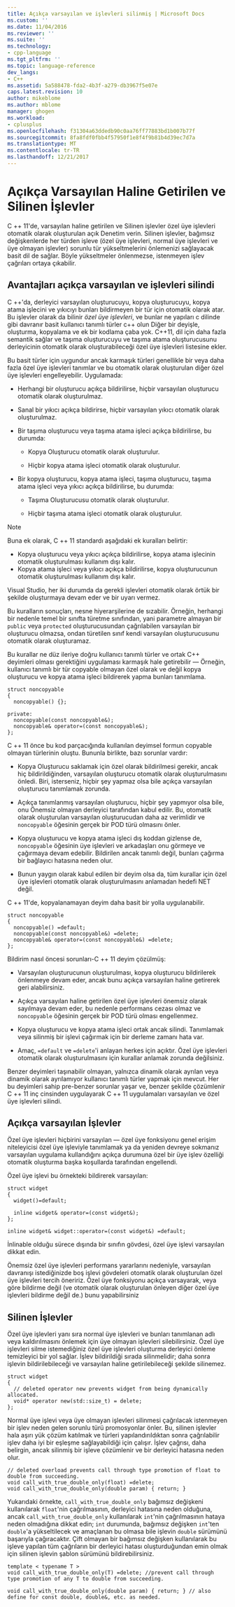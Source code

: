 ```yaml
---
title: Açıkça varsayılan ve işlevleri silinmiş | Microsoft Docs
ms.custom: ''
ms.date: 11/04/2016
ms.reviewer: ''
ms.suite: ''
ms.technology:
- cpp-language
ms.tgt_pltfrm: ''
ms.topic: language-reference
dev_langs:
- C++
ms.assetid: 5a588478-fda2-4b3f-a279-db3967f5e07e
caps.latest.revision: 10
author: mikeblome
ms.author: mblome
manager: ghogen
ms.workload:
- cplusplus
ms.openlocfilehash: f31304a63ddedb90c0aa76ff77883bd1b007b77f
ms.sourcegitcommit: 8fa8fdf0fbb4f57950f1e8f4f9b81b4d39ec7d7a
ms.translationtype: MT
ms.contentlocale: tr-TR
ms.lasthandoff: 12/21/2017
---
```

# <a name="explicitly-defaulted-and-deleted-functions"></a>Açıkça Varsayılan Haline Getirilen ve Silinen İşlevler
C ++ 11'de, varsayılan haline getirilen ve Silinen işlevler özel üye işlevleri otomatik olarak oluşturulan açık Denetim verin. Silinen işlevler, bağımsız değişkenlerde her türden işleve (özel üye işlevleri, normal üye işlevleri ve üye olmayan işlevler) sorunlu tür yükseltmelerini önlemenizi sağlayacak basit dil de sağlar. Böyle yükseltmeler önlenmezse, istenmeyen işlev çağrıları ortaya çıkabilir.  
  
## <a name="benefits-of-explicitly-defaulted-and-deleted-functions"></a>Avantajları açıkça varsayılan ve işlevleri silindi  
 C ++'da, derleyici varsayılan oluşturucuyu, kopya oluşturucuyu, kopya atama işlecini ve yıkıcıyı bunları bildirmeyen bir tür için otomatik olarak atar. Bu işlevler olarak da bilinir *özel üye işlevleri*, ve bunlar ne yapıları c dilinde gibi davranır basit kullanıcı tanımlı türler c++ olun Diğer bir deyişle, oluşturma, kopyalama ve ek bir kodlama çaba yok. C++11, dil için daha fazla semantik sağlar ve taşıma oluşturucuyu ve taşıma atama oluşturucusunu derleyicinin otomatik olarak oluşturabileceği özel üye işlevleri listesine ekler.  
  
 Bu basit türler için uygundur ancak karmaşık türleri genellikle bir veya daha fazla özel üye işlevleri tanımlar ve bu otomatik olarak oluşturulan diğer özel üye işlevleri engelleyebilir. Uygulamada:  
  
-   Herhangi bir oluşturucu açıkça bildirilirse, hiçbir varsayılan oluşturucu otomatik olarak oluşturulmaz.  
  
-   Sanal bir yıkıcı açıkça bildirirse, hiçbir varsayılan yıkıcı otomatik olarak oluşturulmaz.  
  
-   Bir taşıma oluşturucu veya taşıma atama işleci açıkça bildirilirse, bu durumda:  
  
    -   Kopya Oluşturucu otomatik olarak oluşturulur.  
  
    -   Hiçbir kopya atama işleci otomatik olarak oluşturulur.  
  
-   Bir kopya oluşturucu, kopya atama işleci, taşıma oluşturucu, taşıma atama işleci veya yıkıcı açıkça bildirilirse, bu durumda:  
  
    -   Taşıma Oluşturucusu otomatik olarak oluşturulur.  
  
    -   Hiçbir taşıma atama işleci otomatik olarak oluşturulur.  
  
> [!NOTE]
>  Buna ek olarak, C ++ 11 standardı aşağıdaki ek kuralları belirtir:  
>   
>  -   Kopya oluşturucu veya yıkıcı açıkça bildirilirse, kopya atama işlecinin otomatik oluşturulması kullanım dışı kalır.  
> -   Kopya atama işleci veya yıkıcı açıkça bildirilirse, kopya oluşturucunun otomatik oluşturulması kullanım dışı kalır.  
>   
>  Visual Studio, her iki durumda da gerekli işlevleri otomatik olarak örtük bir şekilde oluşturmaya devam eder ve bir uyarı vermez.  
  
 Bu kuralların sonuçları, nesne hiyerarşilerine de sızabilir. Örneğin, herhangi bir nedenle temel bir sınıfta türetme sınıfından, yani parametre almayan bir `public` veya `protected` oluşturucusundan çağrılabilen varsayılan bir oluşturucu olmazsa, ondan türetilen sınıf kendi varsayılan oluşturucusunu otomatik olarak oluşturamaz.  
  
 Bu kurallar ne düz ileriye doğru kullanıcı tanımlı türler ve ortak C++ deyimleri olması gerektiğini uygulaması karmaşık hale getirebilir — Örneğin, kullanıcı tanımlı bir tür copyable olmayan özel olarak ve değil kopya oluşturucu ve kopya atama işleci bildirerek yapma bunları tanımlama.  
  
```  
struct noncopyable  
{  
  noncopyable() {};  
  
private:  
  noncopyable(const noncopyable&);  
  noncopyable& operator=(const noncopyable&);  
};  
```  
  
 C ++ 11 önce bu kod parçacığında kullanılan deyimsel formun copyable olmayan türlerinin oluştu. Bununla birlikte, bazı sorunlar vardır:  
  
-   Kopya Oluşturucu saklamak için özel olarak bildirilmesi gerekir, ancak hiç bildirildiğinden, varsayılan oluşturucu otomatik olarak oluşturulmasını önledi. Biri, isterseniz, hiçbir şey yapmaz olsa bile açıkça varsayılan oluşturucu tanımlamak zorunda.  
  
-   Açıkça tanımlanmış varsayılan oluşturucu, hiçbir şey yapmıyor olsa bile, onu Önemsiz olmayan derleyici tarafından kabul edilir. Bu, otomatik olarak oluşturulan varsayılan oluşturucudan daha az verimlidir ve `noncopyable` öğesinin gerçek bir POD türü olmasını önler.  
  
-   Kopya oluşturucu ve kopya atama işleci dış koddan gizlense de, `noncopyable` öğesinin üye işlevleri ve arkadaşları onu görmeye ve çağırmaya devam edebilir. Bildirilen ancak tanımlı değil, bunları çağırma bir bağlayıcı hatasına neden olur.  
  
-   Bunun yaygın olarak kabul edilen bir deyim olsa da, tüm kurallar için özel üye işlevleri otomatik olarak oluşturulmasını anlamadan hedefi NET değil.  
  
 C ++ 11'de, kopyalanamayan deyim daha basit bir yolla uygulanabilir.  
  
```  
struct noncopyable  
{  
  noncopyable() =default;  
  noncopyable(const noncopyable&) =delete;  
  noncopyable& operator=(const noncopyable&) =delete;  
};  
```  
  
 Bildirim nasıl öncesi sorunları-C ++ 11 deyim çözülmüş:  
  
-   Varsayılan oluşturucunun oluşturulması, kopya oluşturucu bildirilerek önlenmeye devam eder, ancak bunu açıkça varsayılan haline getirerek geri alabilirsiniz.  
  
-   Açıkça varsayılan haline getirilen özel üye işlevleri önemsiz olarak sayılmaya devam eder, bu nedenle performans cezası olmaz ve `noncopyable` öğesinin gerçek bir POD türü olması engellenmez.  
  
-   Kopya oluşturucu ve kopya atama işleci ortak ancak silindi. Tanımlamak veya silinmiş bir işlevi çağırmak için bir derleme zamanı hata var.  
  
-   Amaç, `=default` ve `=delete`'i anlayan herkes için açıktır. Özel üye işlevleri otomatik olarak oluşturulmasını için kurallar anlamak zorunda değilsiniz.  
  
 Benzer deyimleri taşınabilir olmayan, yalnızca dinamik olarak ayrılan veya dinamik olarak ayrılamıyor kullanıcı tanımlı türler yapmak için mevcut. Her bu deyimleri sahip pre-benzer sorunlar yaşar ve, benzer şekilde çözümlenir C ++ 11 inç cinsinden uygulayarak C ++ 11 uygulamaları varsayılan ve özel üye işlevleri silindi.  
  
## <a name="explicitly-defaulted-functions"></a>Açıkça varsayılan İşlevler  
 Özel üye işlevleri hiçbirini varsayılan — özel üye fonksiyonu genel erişim niteleyicisi özel üye işleviyle tanımlamak ya da yeniden devreye sokmanız varsayılan uygulama kullandığını açıkça durumuna özel bir üye işlev özelliği otomatik oluşturma başka koşullarda tarafından engellendi.  
  
 Özel üye işlevi bu örnekteki bildirerek varsayılan:  
  
```  
struct widget  
{  
  widget()=default;  
  
  inline widget& operator=(const widget&);  
};  
  
inline widget& widget::operator=(const widget&) =default;  
```  
  
 İnlinable olduğu sürece dışında bir sınıfın gövdesi, özel üye işlevi varsayılan dikkat edin.  
  
 Önemsiz özel üye işlevleri performans yararlarını nedeniyle, varsayılan davranışı istediğinizde boş işlevi gövdeleri otomatik olarak oluşturulan özel üye işlevleri tercih öneririz. Özel üye fonksiyonu açıkça varsayarak, veya göre bildirme değil (ve otomatik olarak oluşturulan önleyen diğer özel üye işlevleri bildirme değil de.) bunu yapabilirsiniz  
  
## <a name="deleted-functions"></a>Silinen İşlevler  
 Özel üye işlevleri yanı sıra normal üye işlevleri ve bunları tanımlanan adlı veya kaldırılmasını önlemek için üye olmayan işlevleri silebilirsiniz. Özel üye işlevleri silme istemediğiniz özel üye işlevleri oluşturma derleyici önleme temizleyici bir yol sağlar. İşlev bildirildiği sırada silinmelidir; daha sonra işlevin bildirilebileceği ve varsayılan haline getirilebileceği şekilde silinemez.  
  
```  
struct widget  
{  
  // deleted operator new prevents widget from being dynamically allocated.  
  void* operator new(std::size_t) = delete;  
};  
```  
  
 Normal üye işlevi veya üye olmayan işlevleri silinmesi çağrılacak istenmeyen bir işlev neden gelen sorunlu türü promosyonlar önler. Bu, silinen işlevler hala aşırı yük çözüm katılmak ve türleri yapılandırıldıktan sonra çağrılabilir işlev daha iyi bir eşleşme sağlayabildiği için çalışır. İşlev çağrısı, daha belirgin, ancak silinmiş bir işleve çözümlenir ve bir derleyici hatasına neden olur.  
  
```  
// deleted overload prevents call through type promotion of float to double from succeeding.  
void call_with_true_double_only(float) =delete;  
void call_with_true_double_only(double param) { return; }  
```  
  
 Yukarıdaki örnekte, `call_with_true_double_only` bağımsız değişkeni kullanılarak `float`'nin çağrılmasının, derleyici hatasına neden olduğuna, ancak `call_with_true_double_only` kullanılarak `int`'nin çağrılmasının hataya neden olmadığına dikkat edin; `int` durumunda, bağımsız değişken `int`'ten `double`'a yükseltilecek ve amaçlanan bu olmasa bile işlevin `double` sürümünü başarıyla çağıracaktır. Çift olmayan bir bağımsız değişken kullanılarak bu işleve yapılan tüm çağrıların bir derleyici hatası oluşturduğundan emin olmak için silinen işlevin şablon sürümünü bildirebilirsiniz.  
  
```  
template < typename T >  
void call_with_true_double_only(T) =delete; //prevent call through type promotion of any T to double from succeeding.  
  
void call_with_true_double_only(double param) { return; } // also define for const double, double&, etc. as needed.  
  
```